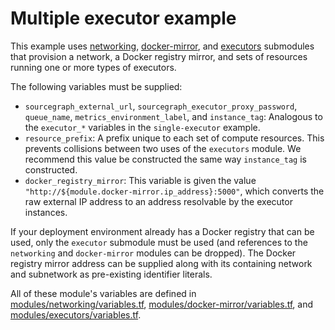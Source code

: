 # Multiple executor example

This example uses [networking](https://registry.terraform.io/modules/sourcegraph/executors/google/5.1.0/submodules/networking), [docker-mirror](https://registry.terraform.io/modules/sourcegraph/executors/google/5.1.0/submodules/docker-mirror), and [executors](https://registry.terraform.io/modules/sourcegraph/executors/google/5.1.0/submodules/executors) submodules that provision a network, a Docker registry mirror, and sets of resources running one or more types of executors.

The following variables must be supplied:

- `sourcegraph_external_url`, `sourcegraph_executor_proxy_password`, `queue_name`, `metrics_environment_label`, and `instance_tag`: Analogous to the `executor_*` variables in the `single-executor` example.
- `resource_prefix`: A prefix unique to each set of compute resources. This prevents collisions between two uses of the `executors` module. We recommend this value be constructed the same way `instance_tag` is constructed.
- `docker_registry_mirror`: This variable is given the value `"http://${module.docker-mirror.ip_address}:5000"`, which converts the raw external IP address to an address resolvable by the executor instances.

If your deployment environment already has a Docker registry that can be used, only the `executor` submodule must be used (and references to the `networking` and `docker-mirror` modules can be dropped). The Docker registry mirror address can be supplied along with its containing network and subnetwork as pre-existing identifier literals.

All of these module's variables are defined in [modules/networking/variables.tf](https://github.com/sourcegraph/terraform-google-executors/blob/v5.1.0/modules/networking/variables.tf), [modules/docker-mirror/variables.tf](https://github.com/sourcegraph/terraform-google-executors/blob/v5.1.0/modules/docker-mirror/variables.tf), and [modules/executors/variables.tf](https://github.com/sourcegraph/terraform-google-executors/blob/v5.1.0/modules/executors/variables.tf).
